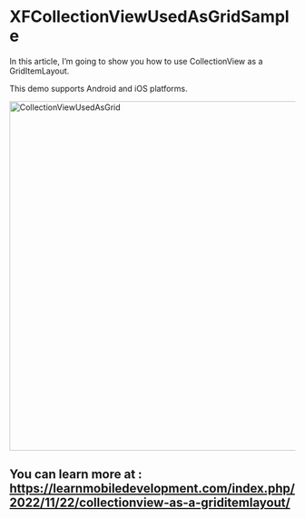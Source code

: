 # XFCollectionViewUsedAsGridSample

In this article, I’m going to show you how to use CollectionView as a GridItemLayout.

This demo supports Android and iOS platforms.

<img width="615" alt="CollectionViewUsedAsGrid" src="https://user-images.githubusercontent.com/48187633/203383992-0dbcce45-d88b-4556-87c2-763a503c5daf.png">


## You can learn more at : https://learnmobiledevelopment.com/index.php/2022/11/22/collectionview-as-a-griditemlayout/
